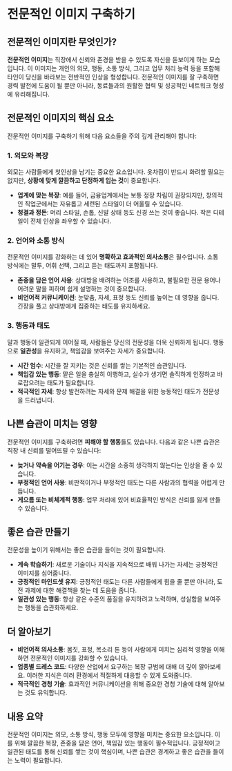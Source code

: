 # 전문적인 이미지 구축하기

## 전문적인 이미지란 무엇인가?

**전문적인 이미지**는 직장에서 신뢰와 존경을 받을 수 있도록 자신을 돋보이게 하는 모습입니다. 이 이미지는 개인의 외모, 행동, 소통 방식, 그리고 업무 처리 능력 등을 포함해 타인이 당신을 바라보는 전반적인 인상을 형성합니다. 전문적인 이미지를 잘 구축하면 경력 발전에 도움이 될 뿐만 아니라, 동료들과의 원활한 협력 및 성공적인 네트워크 형성에 유리해집니다.

## 전문적인 이미지의 핵심 요소

전문적인 이미지를 구축하기 위해 다음 요소들을 주의 깊게 관리해야 합니다:

### 1. 외모와 복장

외모는 사람들에게 첫인상을 남기는 중요한 요소입니다. 옷차림이 반드시 화려할 필요는 없지만, **상황에 맞게 깔끔하고 단정하게 입는 것**이 중요합니다.

- **업계에 맞는 복장**: 예를 들어, 금융업계에서는 보통 정장 차림이 권장되지만, 창의적인 직업군에서는 자유롭고 세련된 스타일이 더 어울릴 수 있습니다.
- **청결과 정돈**: 머리 스타일, 손톱, 신발 상태 등도 신경 쓰는 것이 좋습니다. 작은 디테일이 전체 인상을 좌우할 수 있습니다.

### 2. 언어와 소통 방식

전문적인 이미지를 강화하는 데 있어 **명확하고 효과적인 의사소통**은 필수입니다. 소통 방식에는 말투, 어휘 선택, 그리고 듣는 태도까지 포함됩니다.

- **존중을 담은 언어 사용**: 상대방을 배려하는 어조를 사용하고, 불필요한 전문 용어나 어려운 말을 피하며 쉽게 설명하는 것이 중요합니다.
- **비언어적 커뮤니케이션**: 눈맞춤, 자세, 표정 등도 신뢰를 높이는 데 영향을 줍니다. 긴장을 풀고 상대방에게 집중하는 태도를 유지하세요.

### 3. 행동과 태도

말과 행동이 일관되게 이어질 때, 사람들은 당신의 전문성을 더욱 신뢰하게 됩니다. 행동으로 **일관성**을 유지하고, 책임감을 보여주는 자세가 중요합니다.

- **시간 엄수**: 시간을 잘 지키는 것은 신뢰를 쌓는 기본적인 습관입니다.
- **책임감 있는 행동**: 맡은 일을 충실히 이행하고, 실수가 생기면 솔직하게 인정하고 바로잡으려는 태도가 필요합니다.
- **적극적인 자세**: 항상 발전하려는 자세와 문제 해결을 위한 능동적인 태도가 전문성을 드러냅니다.

## 나쁜 습관이 미치는 영향

전문적인 이미지를 구축하려면 **피해야 할 행동**들도 있습니다. 다음과 같은 나쁜 습관은 직장 내 신뢰를 떨어뜨릴 수 있습니다:

- **늦거나 약속을 어기는 경우**: 이는 시간을 소중히 생각하지 않는다는 인상을 줄 수 있습니다.
- **부정적인 언어 사용**: 비판적이거나 부정적인 태도는 다른 사람과의 협력을 어렵게 만듭니다.
- **게으름 또는 비체계적 행동**: 업무 처리에 있어 비효율적인 방식은 신뢰를 잃게 만들 수 있습니다.

## 좋은 습관 만들기

전문성을 높이기 위해서는 좋은 습관을 들이는 것이 필요합니다.

- **계속 학습하기**: 새로운 기술이나 지식을 지속적으로 배워 나가는 자세는 긍정적인 이미지를 심어줍니다.
- **긍정적인 마인드셋 유지**: 긍정적인 태도는 다른 사람들에게 힘을 줄 뿐만 아니라, 도전 과제에 대한 해결책을 찾는 데 도움을 줍니다.
- **일관성 있는 행동**: 항상 같은 수준의 품질을 유지하려고 노력하며, 성실함을 보여주는 행동을 습관화하세요.

## 더 알아보기

- **비언어적 의사소통**: 몸짓, 표정, 목소리 톤 등이 사람에게 미치는 심리적 영향을 이해하면 전문적인 이미지를 강화할 수 있습니다.
- **업종별 드레스 코드**: 다양한 산업에서 요구하는 복장 규범에 대해 더 깊이 알아보세요. 이러한 지식은 여러 환경에서 적절하게 대응할 수 있게 도와줍니다.
- **적극적인 경청 기술**: 효과적인 커뮤니케이션을 위해 중요한 경청 기술에 대해 알아보는 것도 유익합니다.

## 내용 요약

전문적인 이미지는 외모, 소통 방식, 행동 모두에 영향을 미치는 중요한 요소입니다. 이를 위해 깔끔한 복장, 존중을 담은 언어, 책임감 있는 행동이 필수적입니다. 긍정적이고 일관된 태도를 통해 신뢰를 쌓는 것이 핵심이며, 나쁜 습관은 경계하고 좋은 습관을 들이는 노력이 필요합니다.